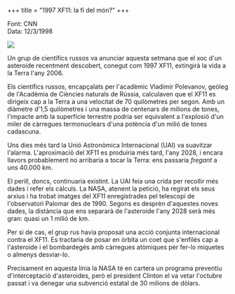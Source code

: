 +++
title = "1997 XF11: la fi del món?"
+++

Font: CNN  
Data: 12/3/1998

![](/uploads/2000/xf11.gif)

Un grup de científics russos va anunciar aquesta setmana que el xoc d'un asteroide recentment descobert, conegut com 1997 XF11, extingirà la vida a la Terra l'any 2006.

Els científics russos, encapçalats per l'acadèmic Vladímir Polevanov, geòleg de l'Acadèmia de Ciències naturals de Rússia, calculaven que el XF11 es dirigeix cap a la Terra a una velocitat de 70 quilòmetres per segon. Amb un diàmetre d'1,5 quilòmetres i una massa de centenars de milions de tones, l'impacte amb la superfície terrestre podria ser equivalent a l'explosió d'un miler de càrregues termonuclears d'una potència d'un milió de tones cadascuna.

Uns dies més tard la Unió Astronòmica Internacional (UAI) va suavitzar l'alarma. L'aproximació del XF11 es produiria més tard, l'any 2028, i encara llavors probablement no arribaria a tocar la Terra: ens passaria *fregant* a uns 40.000 km.

El perill, doncs, continuaria existint. La UAI feia una crida per recollir més dades i refer els càlculs. La NASA, atenent la petició, ha regirat els seus arxius i ha trobat imatges del XF11 enregistrades pel telescopi de l'observatori Palomar des de 1990. Segons es desprèn d'aquestes noves dades, la distància que ens separarà de l'asteroide l'any 2028 serà més gran: quasi un 1 milió de km.

Per si de cas, el grup rus havia proposat una acció conjunta internacional contra el XF11. Es tractaria de posar en òrbita un coet que s'enfilés cap a l'asteroide i el bombardegés amb càrregues atòmiques per fer-lo miquetes o almenys desviar-lo.

Precisament en aquesta línia la NASA té en cartera un programa preventiu d'interceptació d'asteroides, però el president Clinton el va vetar l'octubre passat i va denegar una subvenció estatal de 30 milions de dòlars.

